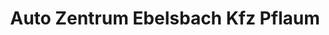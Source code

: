 ---
title: "Auto Zentrum Ebelsbach Kfz Pflaum"
url: /ebelsbach/auto-zentrum-ebelsbach-kfz-pflaum/
shop: Autowerkstatt
---